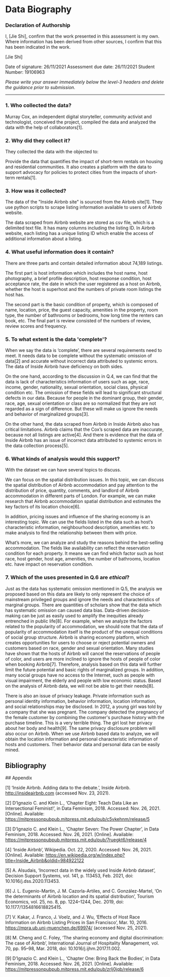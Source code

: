 # Data Biography

### Declaration of Authorship

I, [Jie Shi], confirm that the work presented in this assessment is my own. Where information has been derived from other sources, I confirm that this has been indicated in the work.

[Jie Shi]

Date of signature: 26/11/2021
Assessment due date: 26/11/2021
Student Number: 19106963

_Please write your answer immediately below the level-3 headers and delete the guidance prior to submission._

---

### 1. Who collected the data?
Murray Cox, an independent digital storyteller, community activist and technologist, conceived the project, compiled the data and analyzed the data with the help of collaborators[1].

### 2. Why did they collect it?
They collected the data with the objected to: 

Provide the data that quantifies the impact of short-term rentals on housing and residential communities. It also creates a platform with the data to support advocacy for policies to protect cities from the impacts of short-term rentals[1].

### 3. How was it collected?
The data of the "Inside Airbnb site" is sourced from the Airbnb site[1]. They use python scripts to scrape listing information available to users of Airbnb website.

The data scraped from Airbnb website are stored as csv file, which is a delimited text file. It has many columns including the listing ID. In Airbnb website, each listing has a unique listing ID which enable the access of additional information about a listing.

### 4. What useful information does it contain?
There are three parts and contain detailed information about 74,189 listings.

The first part is host information which includes the host name, host photography, a brief profile description, host response condition, host acceptance rate, the date in which the user registered as a host on Airbnb, whether the host is superhost and the numbers of private room listings the host has.

The second part is the basic condition of property, which is composed of name, location, price, the guest capacity, amenities in the property, room type, the number of bathrooms or bedrooms, how long time the renters can book, etc.
The final part is review consisted of the numbers of review, review scores and frequency.

### 5. To what extent is the data 'complete'?
When we say the data is ‘complete’, there are several requirements need to meet. It needs data to be complete without the systematic omission of data[2] and accurate without incorrect data attributed to systemic errors. The data of Inside Airbnb have deficiency on both sides.

On the one hand, according to the discussion in Q.4, we can find that the data is lack of characteristics information of users such as age, race, income, gender, nationality, sexual orientation, social class, physical condition etc. The omission of these fields will lead to significant structural defects in our data. Because for people in the dominant group, their gender, race, age, sexual orientation or class are so normalized that they are not regarded as a sign of difference. But these will make us ignore the needs and behavior of marginalized groups[3].

On the other hand, the data scraped from Airbnb in Inside Airbnb also has critical limitations. Airbnb claims that the Cox’s scraped data are inaccurate, because not all listings are active[4]. And there is evidence that the data of Inside Airbnb has an issue of incorrect data attributed to systemic errors in the data collection process[5]. 

### 6. What kinds of analysis would this support?
With the dataset we can have several topics to discuss.

We can focus on the spatial distribution issues. In this topic, we can discuss the spatial distribution of Airbnb accommodation and pay attention to the distribution of price, quantity, comments, and landlord of Airbnb accommodation in different parts of London. For example, we can make research that Airbnb accommodation spatial distribution and estimates the key factors of its location choice[6].

In addition, pricing issues and influence of the sharing economy is an interesting topic. We can use the fields listed in the data such as host’s characteristic information, neighbourhood description, amenities etc. to make analysis to find the relationship between them with price. 

What’s more, we can analyze and study the reasons behind the best-selling accommodation. The fields like availability can reflect the reservation condition for each property. It means we can find which factor such as host race, host gender, host age, amenities, the number of bathrooms, location etc. have impact on reservation condition. 

### 7. Which of the uses presented in Q.6 are _ethical_?
Just as the data has systematic omission mentioned in Q.5, the analysis we proposed based on this data are likely to only represent the choice of mainstream privileged groups and ignore the needs and characteristics of marginal groups. There are quantities of scholars show that the data which has systematic omission can caused data bias. Data-driven decision-making can be just as easily used to amplify the inequities already entrenched in public life[8]. For example, when we analyze the factors related to the popularity of accommodation, we should note that the data of popularity of accommodation itself is the product of the unequal conditions of social group structure. Airbnb is sharing economy platform, which creates opportunities for users to choose or reject potential owners and customers based on race, gender and sexual orientation. Many studies have shown that the hosts of Airbnb will cancel the reservations of people of color, and users are more inclined to ignore the hosts of people of color when booking Airbnb[7]. Therefore, analysis based on this data will further limit the future potential and basic rights of marginalized groups. In addition, many social groups have no access to the Internet, such as people with visual impairment, the elderly and people with low economic status. Based on the analysis of Airbnb data, we will not be able to get their needs[8].

There is also an issue of privacy leakage. Private information such as personal identity information, behavior information, location information, and social relationships may be disclosed. In 2012, a young girl was told by a company that she was pregnant. The company detected the pregnancy of the female customer by combining the customer's purchase history with the purchase timeline. This is a very terrible thing. The girl lost her privacy about her body and health[9]. The same privacy disclosure problem will also occur on Airbnb. When we use Airbnb based data to analyze, we will obtain the location information and personal characteristic information of hosts and customers. Their behavior data and personal data can be easily mined.

## Bibliography


## Appendix 

[1]	‘Inside Airbnb. Adding data to the debate.’, Inside Airbnb. http://insideairbnb.com (accessed Nov. 23, 2021).

[2]	D’Ignazio C. and Klein L., ‘Chapter Eight: Teach Data Like an Intersectional Feminist!’, in Data Feminism, 2018. Accessed: Nov. 26, 2021. [Online]. Available: https://mitpressonpubpub.mitpress.mit.edu/pub/c5vkehnm/release/5

[3]	D’Ignazio C. and Klein L., ‘Chapter Seven: The Power Chapter’, in Data Feminism, 2018. Accessed: Nov. 26, 2021. [Online]. Available: https://mitpressonpubpub.mitpress.mit.edu/pub/7ruegkt6/release/4

[4]	‘Inside Airbnb’, Wikipedia. Oct. 22, 2020. Accessed: Nov. 26, 2021. [Online]. Available: https://en.wikipedia.org/w/index.php?title=Inside_Airbnb&oldid=984922122

[5]	A. Alsudais, ‘Incorrect data in the widely used Inside Airbnb dataset’, Decision Support Systems, vol. 141, p. 113453, Feb. 2021, doi: 10.1016/j.dss.2020.113453.

[6]	J. L. Eugenio-Martin, J. M. Cazorla-Artiles, and C. González-Martel, ‘On the determinants of Airbnb location and its spatial distribution’, Tourism Economics, vol. 25, no. 8, pp. 1224–1244, Dec. 2019, doi: 10.1177/1354816618825415.

[7]	V. Kakar, J. Franco, J. Voelz, and J. Wu, ‘Effects of Host Race Information on Airbnb Listing Prices in San Francisco’, Mar. 10, 2016. https://mpra.ub.uni-muenchen.de/69974/ (accessed Nov. 25, 2021).

[8]	M. Cheng and C. Foley, ‘The sharing economy and digital discrimination: The case of Airbnb’, International Journal of Hospitality Management, vol. 70, pp. 95–98, Mar. 2018, doi: 10.1016/j.ijhm.2017.11.002.

[9]	D’Ignazio C. and Klein L., ‘Chapter One: Bring Back the Bodies’, in Data Feminism, 2018. Accessed: Nov. 26, 2021. [Online]. Available: https://mitpressonpubpub.mitpress.mit.edu/pub/zrlj0jqb/release/6



